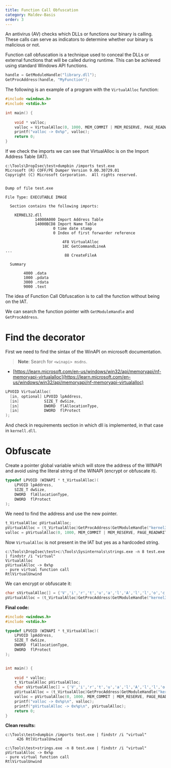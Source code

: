 ```yaml
---
title: Function Call Obfuscation
category: Maldev-Basis
order: 3
---
```


An antivirus (AV) checks which DLLs or functions our binary is calling. These calls can serve as indicators to determine whether our binary is malicious or not.

Function call obfuscation is a technique used to conceal the DLLs or external functions that will be called during runtime. This can be achieved using standard Windows API functions.

```cpp
handle = GetModuleHandle("library.dll");
GetProcAddress(handle, "MyFunction");
```

The following is an example of a program with the `VirtualAlloc` function:

```cpp
#include <windows.h>
#include <stdio.h>

int main() {
   
    void * valloc;
    valloc = VirtualAlloc(0, 1000, MEM_COMMIT | MEM_RESERVE, PAGE_READWRITE);
    printf("valloc -> 0x%p", valloc);
    return 0;
}
```

If we check the imports we can see that VirtualAlloc is on the Import Address Table (IAT).

```
c:\Tools\DropIsec\test>dumpbin /imports test.exe
Microsoft (R) COFF/PE Dumper Version 9.00.30729.01
Copyright (C) Microsoft Corporation.  All rights reserved.


Dump of file test.exe

File Type: EXECUTABLE IMAGE

  Section contains the following imports:

    KERNEL32.dll
             14000A000 Import Address Table
             14000BCD8 Import Name Table
                     0 time date stamp
                     0 Index of first forwarder reference

                         4F8 VirtualAlloc
                         18C GetCommandLineA
...
                          88 CreateFileA

  Summary

        4000 .data
        1000 .pdata
        3000 .rdata
        9000 .text
```

The idea of Function Call Obfuscation is to call the function without being on the IAT.

We can search the function pointer with `GetModuleHandle` and `GetProcAddress`.

# Find the decorator

First we need to find the sintax of the WinAPI on microsoft documentation.

> **Note**: Search for `<winapi> msdns`.

* [https://learn.microsoft.com/en-us/windows/win32/api/memoryapi/nf-memoryapi-virtualalloc](https://learn.microsoft.com/en-us/windows/win32/api/memoryapi/nf-memoryapi-virtualalloc)

```cpp
LPVOID VirtualAlloc(
  [in, optional] LPVOID lpAddress,
  [in]           SIZE_T dwSize,
  [in]           DWORD  flAllocationType,
  [in]           DWORD  flProtect
);
```

And check in requirements section in which dll is implemented, in that case in `kernell.dll`.

# Obfuscate

Create a pointer global variable which will store the address of the WINAPI and avoid using the literal string of the WINAPI (encrypt or obfuscate it).

```cpp
typedef LPVOID (WINAPI * t_VirtualAlloc)(
    LPVOID lpAddress,
    SIZE_T dwSize,
    DWORD  flAllocationType,
    DWORD  flProtect
);
```

We need to find the address and use the new pointer.

```cpp
t_VirtualAlloc pVirtualAlloc;
pVirtualAlloc = (t_VirtualAlloc)GetProcAddress(GetModuleHandle("kernel32.dll"), "VirtualAlloc");
valloc = pVirtualAlloc(0, 1000, MEM_COMMIT | MEM_RESERVE, PAGE_READWRITE);
```

Now `VirtualAlloc` is not present in the IAT but yes as a hardcoded string. 

```
c:\Tools\DropIsec\test>c:\Tools\Sysinternals\strings.exe -n 8 test.exe | findstr /i "virtual"
VirtualAlloc
pVirtualAlloc -> 0x%p
- pure virtual function call
RtlVirtualUnwind
```

We can encrypt or obfuscate it:

```cpp
char sVirtualAlloc[] = {'V','i','r','t','u','a','l','A','l','l','o','c'};
pVirtualAlloc = (t_VirtualAlloc)GetProcAddress(GetModuleHandle("kernel32.dll"), sVirtualAlloc);
```

**Final code:**

```cpp
#include <windows.h>
#include <stdio.h>

typedef LPVOID (WINAPI * t_VirtualAlloc)(
    LPVOID lpAddress,
    SIZE_T dwSize,
    DWORD  flAllocationType,
    DWORD  flProtect
);


int main() {
   
    void * valloc;
    t_VirtualAlloc pVirtualAlloc;
    char sVirtualAlloc[] = {'V','i','r','t','u','a','l','A','l','l','o','c'};
    pVirtualAlloc = (t_VirtualAlloc)GetProcAddress(GetModuleHandle("kernel32.dll"), sVirtualAlloc);
    valloc = pVirtualAlloc(0, 1000, MEM_COMMIT | MEM_RESERVE, PAGE_READWRITE);
    printf("valloc -> 0x%p\n", valloc);
    printf("pVirtualAlloc -> 0x%p\n", pVirtualAlloc); 
    return 0;
}
```

**Clean results:**

```
c:\Tools\test>dumpbin /imports test.exe | findstr /i "virtual"
     426 RtlVirtualUnwind
```
```
c:\Tools\test>strings.exe -n 8 test.exe | findstr /i "virtual"
pVirtualAlloc -> 0x%p
- pure virtual function call
RtlVirtualUnwind
```